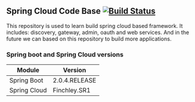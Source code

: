 ## Spring Cloud Code Base [![Build Status](https://travis-ci.org/sgyyz/spring-cloud-codebase.svg?branch=master)](https://travis-ci.org/sgyyz/spring-cloud-codebase)
This repository is used to learn build spring cloud based framework. It includes: discovery, gateway, admin, oauth and web services. 
And in the future we can based on this repository to build more applications.

### Spring boot and Spring Cloud versions
|Module|Version|
-------|---------
|Spring Boot| 2.0.4.RELEASE|
|Spring Cloud| Finchley.SR1 | 
